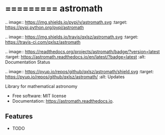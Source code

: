 =========
astromath
=========


.. image:: https://img.shields.io/pypi/v/astromath.svg
        :target: https://pypi.python.org/pypi/astromath

.. image:: https://img.shields.io/travis/qxlsz/astromath.svg
        :target: https://travis-ci.com/qxlsz/astromath

.. image:: https://readthedocs.org/projects/astromath/badge/?version=latest
        :target: https://astromath.readthedocs.io/en/latest/?badge=latest
        :alt: Documentation Status


.. image:: https://pyup.io/repos/github/qxlsz/astromath/shield.svg
     :target: https://pyup.io/repos/github/qxlsz/astromath/
     :alt: Updates



Library for mathematical astronomy


* Free software: MIT license
* Documentation: https://astromath.readthedocs.io.


Features
--------

* TODO